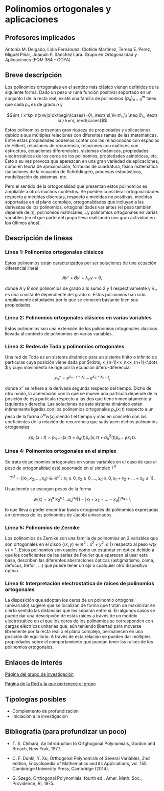 # Polinomios ortogonales y aplicaciones

## Profesores implicados 

Antonia M. Delgado, Lidia Fernández, Clotilde
Martínez, Teresa E. Pérez, Miguel Piñar, Joaquín F. Sánchez Lara. Grupo
en Ortogonalidad y Aplicaciones (FQM 384 - GOYA)

## Breve descripción

Los polinomios ortogonales en el sentido más clásico vienen definidos de
la siguiente forma. Dado un peso $w$ (una función positiva) soportado en
un conjunto $I$ de la recta real, existe una familia de polinomios
$\{p_n\}_{n=0}^\infty$ tales que cada $p_n$ es de grado $n$ y

$$\int_I x^kp_n(x)w(x)dx\begin{cases}=0\,,\text{ si }k<n\,,\\ \neq 0\,, \text{ si } k=n\,.\end{cases}$$

Estos polinomios presentan gran riqueza de propiedades y aplicaciones
debido a sus múltiples relaciones con diferentes ramas de las
matemáticas. Entre estas propiedades podemos contar con las relacionadas
con espacios de Hilbert, relaciones de recurrencia, relaciones con
matrices con estructura, ecuaciones diferenciales, sistemas dinámicos,
propiedades electrostáticas de los ceros de los polinomios, propiedades
asintóticas, etc. Esto a su vez provoca que aparezcan en una gran
variedad de aplicaciones, como en teoría de aproximación, fórmulas de
cuadratura, física matemática (soluciones de la ecuación de
Schrödinger), procesos estocásticos, modelización de sistemas, etc.

Pero el sentido de la ortogonalidad que presentan estos polinomios es
ampliable a otros muchos contextos. Se pueden considerar ortogonalidades
respecto a medidas discretas, respecto a medidas no positivas, medidas
soportadas en el plano complejo, ortogonalidades que incluyan a las
derivadas de los polinomios, ortogonalidades variantes (el peso también
depende de $n$), polinomios matriciales,…y polinomios ortogonales en
varias variables (en el que parte del grupo lleva realizando una gran
actividad en los últimos años).

## Descripción de líneas

### Línea 1: Polinomios ortogonales clásicos

Estos polinomios están caracterizados por ser soluciones de una ecuación
diferencial lineal 

$$Ay''+By'+\lambda_n y=0,$$ 

donde $A$ y $B$ son
polinomios de grado a lo sumo $2$ y $1$ respectivamente y $\lambda_n$ es
una constante dependiente del grado $n$. Estos polinomios han sido
ampliamente estudiados por lo que se conocen bastante bien sus
propiedades.

### Línea 2: Polinomios ortogonales clásicos en varias variables

Estos polinomios son una extensión de los polinomios ortogonales
clásicos llevada al contexto de polinomios en varias variables.

### Línea 3: Redes de Toda y polinomios ortogonales

Una red de Toda es un sistema dinámico para un sistema finito o infinito
de partículas cuya posición viene dada por
$\dots, x_{n-1}<x_n<x_{n+1}<\dots $ y cuyo movimiento se rige por la
ecuación difero-diferencial

$$x_n''=e^{x_{n-1}-x_n}-e^{x_n-x_{n+1}},$$

donde $x''$ se refiere a la derivada segunda respecto del tiempo. Dicho
de otro modo, la aceleración con la que se mueve una partícula depende
de la posición de esa partícula respecto a las dos que tiene
inmediatamente a izquierda y derecha. Las soluciones de este sistema
dinámico están íntimamente ligadas con los polinomios ortogonales
$p_n(x;t)$ respecto a un peso de la forma $e^{tx}w(x)$ siendo $t$ el
tiempo y más en concreto con los coeficientes de la relación de
recurrencia que satisfacen dichos polinomios ortogonales

$$xp_n(x:t)=p_{n+1}(x;t)+b_n(t)p_n(x;t)+a_n^2(t)p_{n-1}(x;t).$$

### Línea 4: Polinomios ortogonales en el simplex

Se trata de polinomios ortogonales en varias variables en el caso de que
el peso de ortogonalidad esté soportado en el simplex $T^d$

$$T^d=\{(x_1,x_2,\dots,x_d)\in\mathbb{R}^d: x_1\geq 0, x_2\geq 0, \dots, x_d\geq 0, x_1+x_2+\dots+x_d\leq 1\}.$$

Usualmente se escogen pesos de la forma

$$w(x)=x_1^{\alpha_1}x_2^{\alpha_2}\dots x_d^{\alpha_d}(1-|x_1+x_2+\dots+x_d|)^{\alpha_{d+1}},$$

lo que lleva a poder encontrar bases ortogonales de polinomios
expresadas en términos de los polinomios de Jacobi univariados.

### Línea 5: Polinomios de Zernike

Los polinomios de Zernike son una familia de polinomios en 2 variables
que son ortogonales en el disco
$\{(x,y)\in\mathbb{R}^2: x^2+y^2\leq 1\}$ respecto al peso $w(x,y)=1$.
Estos polinomios son usados como un estándar en óptica debido a que los
coeficientes de las series de Fourier que aparecen al usar esta base,
describen las diferentes aberraciones ópticas (astigmatismo, coma,
defocus, trefoil, ...) que puede tener un ojo o cualquier otro
dispositivo óptico.

### Línea 6: Interpretación electrostática de raíces de polinomios ortogonales

La disposición que adoptan los ceros de un polinomio ortogonal
(univariado) sugiere que se localizan de forma que tratan de maximizar
en cierto sentido las distancias que los separan entre sí. En algunos
casos se puede dar una descripción de estás raíces a través de un modelo
electrostático en el que los ceros de los polinomios se corresponden con
cargas eléctricas unitarias que, aún teniendo libertad para moverse
libremente por la recta real o el plano complejo, permanecen en una
posición de equilibrio. A través de esta relación se pueden dar
múltiples propiedades sobre el comportamiento que puedan tener las
raíces de los polinomios ortogonales.

## Enlaces de interés

[Página del grupo de investigación](https://www.ugr.es/~goya)

[Página de la Red a la que pertenece el grupo](https://euler.us.es/~orthonet/)

## Tipologías posibles

-   Complemento de profundización
-   Iniciación a la investigación

## Bibliografía (para profundizar un poco)

-   T. S. Chihara, An Introduction to Ortghogonal Polynomials, Gordon and Breach, New York, 1977.

-   C. F. Dunkl, Y. Xu, Orthogonal Polynomials of Several Variables, 2nd edition, Encyclopedia of Mathematics and its  Applications, vol. 155. Cambridge University Press, Cambridge (2014).

-   G. Szegö, Orthogonal Polynomials, fourth ed., Amer. Math. Soc., Providence, RI, 1975.

